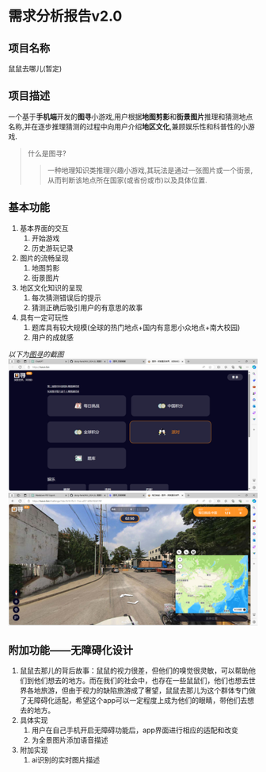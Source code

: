 # 需求分析报告v2.0

## 项目名称
鼠鼠去哪儿(暂定)

## 项目描述
一个基于**手机端**开发的**图寻**小游戏,用户根据**地图剪影**和**街景图片**推理和猜测地点名称,并在逐步推理猜测的过程中向用户介绍**地区文化**,兼顾娱乐性和科普性的小游戏.
> 什么是图寻?
> > 一种地理知识类推理兴趣小游戏,其玩法是通过一张图片或一个街景,从而判断该地点所在国家(或省份或市)以及具体位置.

## 基本功能
1. 基本界面的交互
   1. 开始游戏
   2. 历史游玩记录
2. 图片的流畅呈现
   1. 地图剪影
   2. 街景图片
3. 地区文化知识的呈现
   1. 每次猜测错误后的提示
   2. 猜测正确后吸引用户的有意思的故事
4. 具有一定可玩性
   1. 题库具有较大规模(全球的热门地点+国内有意思小众地点+南大校园)
   2. 用户的成就感

*以下为[图寻](https://tuxun.fun/)的截图*
![图寻的首页](图寻首页.png)
![图寻的游戏画面](图寻游戏画面.png)

## 附加功能——无障碍化设计
1. 鼠鼠去那儿的背后故事：鼠鼠的视力很差，但他们的嗅觉很灵敏，可以帮助他们到他们想去的地方。而在我们的社会中，也存在一些鼠鼠们，他们也想去世界各地旅游，但由于视力的缺陷旅游成了奢望，鼠鼠去那儿为这个群体专门做了无障碍化适配，希望这个app可以一定程度上成为他们的眼睛，带他们去想去的地方。
2. 具体实现
   1. 用户在自己手机开启无障碍功能后，app界面进行相应的适配和改变
   2. 为全景图片添加语音描述
3. 附加实现
   1. ai识别的实时图片描述